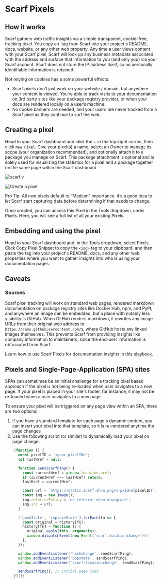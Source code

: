 # Scarf Pixels

## How it works

Scarf gathers web traffic insights via a simple transparent, cookie-free, tracking pixel. You copy an <img> tag from Scarf into your project's README, docs, website, or any other web property. Any time a user views content with your Scarf pixel, Scarf will look up any business metadata associated with the address and surface that information to you (and only you) via your Scarf account. Scarf does not store the IP address itself, so no personally identifiable information is retained.

Not relying on cookies has a some powerful effects:

- Scarf pixels don’t just work on your website / domain, but anywhere your content is viewed. You’re able to track visits to your documentation on 3rd party sites like your package registry provider, or when your docs are rendered locally on a user’s machine.
- No cookie banners are needed, and your users are never tracked from a Scarf pixel as they continue to surf the web.

## Creating a pixel

Head to your Scarf dashboard and click the + in the top-right corner, then click `New Pixel`. Give your pixel(s) a name, select an Owner to manage its scope (your organization recommended), and optionally attach it to a package you manage on Scarf. This package attachment is optional and is solely used for visualizing the statistics for a pixel and a package together on the same page within the Scarf dashboard.


![scarf v](https://github.com/user-attachments/assets/11889d39-dcd2-4dac-80d5-8af0014e79db)

![Create a pixel](https://github.com/user-attachments/assets/68a1d426-214e-43ad-9d5c-07389d17fa29)


Pro Tip: All new pixels default to “Medium” importance. It’s a good idea to let Scarf start capturing data before determining if that needs to change.

Once created, you can access this Pixel in the Tools dropdown, under Pixels. Here, you will see a full list of all your existing Pixels.

## Embedding and using the pixel

Head to your Scarf dashboard and, in the Tools dropdown, select Pixels. Click Copy Pixel Snippet to copy the `<img>` tag to your clipboard, and then paste the tag into your project's README, docs, and any other web properties where you want to gather insights into who is using your documentation pages.

## Caveats

### Sources

Scarf pixel tracking will work on standard web pages, rendered markdown documentation on package registry sites like Docker Hub, npm, and PyPI, and anywhere an image can be embedded, but a place with notably less visibility is GitHub. When GitHub renders markdown, it rewrites any image URLs from their original web address to `https://camo.githubusercontent.com/$`, where GitHub hosts any linked images themselves. This prevents Scarf from providing insights like company information to maintainers, since the end-user information is obfuscated from Scarf.

Learn how to use Scarf Pixels for documentation insights in this [playbook](https://about.scarf.sh/post/track-your-projects-documentation-views).

## Pixels and Single-Page-Application (SPA) sites

SPAs can sometimes be an initial challenge for a tracking pixel based approach if the pixel is not being re-loaded when user navigates to a new page. If your pixel is placed in your site's footer, for instance, it may not be re-loaded when a user navigates to a new page.

To ensure your pixel will be triggered on any page view within an SPA, there are two options:

1. If you have a standard template for each page's dynamic content, you can insert your pixel into that template, so it is re-rendered anytime the page changes
2. Use the following script (or similar) to dynamically load your pixel on page change:

```javascript
    (function () {
      const pixelID = '<your pixelID>';
      let lastHref = null;

      function sendScarfPing() {
        const currentHref = window.location.href;
        if (currentHref === lastHref) return;
        lastHref = currentHref;

        const url = `https://static.scarf.sh/a.png?x-pxid=${pixelID}`;
        const img = new Image();
        img.referrerPolicy = 'no-referrer-when-downgrade';
        img.src = url;
      }

      ['pushState', 'replaceState'].forEach(fn => {
        const original = history[fn];
        history[fn] = function () {
          original.apply(this, arguments);
          window.dispatchEvent(new Event('scarf:locationchange'));
        };
      });

      window.addEventListener('hashchange', sendScarfPing);
      window.addEventListener('popstate', sendScarfPing);
      window.addEventListener('scarf:locationchange', sendScarfPing);

      sendScarfPing(); // initial page load
    })();
```
